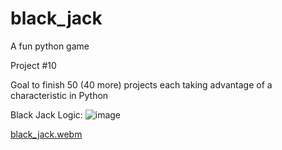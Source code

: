 # black_jack
A fun python game

Project #10

Goal to finish 50 (40 more) projects each taking advantage of a characteristic in Python


Black Jack Logic:
![image](https://user-images.githubusercontent.com/6307592/191507571-3918c4d7-1c2d-45f0-962c-8a4d58efb092.png)



[black_jack.webm](https://user-images.githubusercontent.com/6307592/191507622-50d2bacc-96c7-490b-8c66-3c66a8479006.webm)
